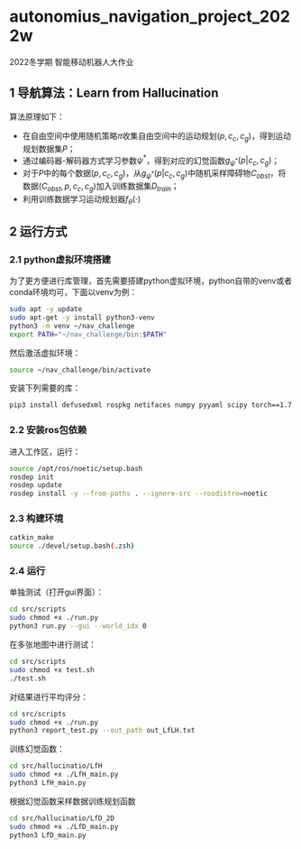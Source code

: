 # autonomius_navigation_project_2022w
2022冬学期 智能移动机器人大作业
## 1 导航算法：Learn from Hallucination
算法原理如下：
- 在自由空间中使用随机策略$\pi$收集自由空间中的运动规划$(p, c_c, c_g)$，得到运动规划数据集$P$；
- 通过编码器-解码器方式学习参数$\psi^*$，得到对应的幻觉函数$g_{\psi^*}(p|c_c, c_g)$；
- 对于$P$中的每个数据$(p, c_c, c_g)$，从$g_{\psi^*}(p|c_c, c_g)$中随机采样障碍物$C_{obst}$，将数据$(C_{obst}, p, c_c, c_g)$加入训练数据集$D_{train}$；
- 利用训练数据学习运动规划器$f_{\theta}(\cdot )$

## 2 运行方式
### 2.1 python虚拟环境搭建
为了更方便进行库管理，首先需要搭建python虚拟环境，python自带的venv或者conda环境均可，下面以venv为例：
```bash
sudo apt -y update
sudo apt-get -y install python3-venv
python3 -m venv ~/nav_challenge
export PATH="~/nav_challenge/bin:$PATH"
```
然后激活虚拟环境：
```bash
source ~/nav_challenge/bin/activate
```
安装下列需要的库：
```bash
pip3 install defusedxml rospkg netifaces numpy pyyaml scipy torch==1.7 torchvision==0.8 tensorboard
```
### 2.2 安装ros包依赖
进入工作区，运行：
```bash
source /opt/ros/noetic/setup.bash
rosdep init 
rosdep update
rosdep install -y --from-paths . --ignore-src --rosdistro=noetic
```
### 2.3 构建环境
```bash
catkin_make
source ./devel/setup.bash(.zsh)
```
### 2.4 运行
单独测试（打开gui界面）：
```bash
cd src/scripts
sudo chmod +x ./run.py
python3 run.py --gui --world_idx 0
```
在多张地图中进行测试：
```bash
cd src/scripts
sudo chmod +x test.sh
./test.sh
```
对结果进行平均评分：
```bash
cd src/scripts
sudo chmod +x ./run.py
python3 report_test.py --out_path out_LfLH.txt
```
训练幻觉函数：
```bash
cd src/hallucinatio/LfH
sudo chmod +x ./LfH_main.py
python3 LfH_main.py
```
根据幻觉函数采样数据训练规划函数
```bash
cd src/hallucinatio/LfD_2D
sudo chmod +x ./LfD_main.py
python3 LfD_main.py
```